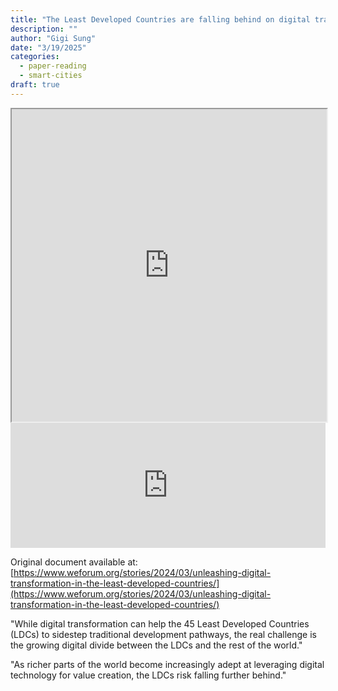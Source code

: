 ```yaml
---
title: "The Least Developed Countries are falling behind on digital transformation — here's what to do - WEF"
description: ""
author: "Gigi Sung"
date: "3/19/2025"
categories:
  - paper-reading
  - smart-cities
draft: true
---
```



<iframe src="https://assets.weforum.org/article/image/responsive_big_webp_Bo7LQN_TEMiZa4ts8vimyKSdo_iZXg3dokAT_2u1oZw.webp" width="100%" height="500"></iframe>

<embed type="text/html" src="https://www.weforum.org/stories/2024/03/unleashing-digital-transformation-in-the-least-developed-countries/" width="100%" height="200">

Original document available at: [https://www.weforum.org/stories/2024/03/unleashing-digital-transformation-in-the-least-developed-countries/](https://www.weforum.org/stories/2024/03/unleashing-digital-transformation-in-the-least-developed-countries/)



"While digital transformation can help the 45 Least Developed Countries (LDCs) to sidestep traditional development pathways, the real challenge is the growing digital divide between the LDCs and the rest of the world."


"As richer parts of the world become increasingly adept at leveraging digital technology for value creation, the LDCs risk falling further behind."




